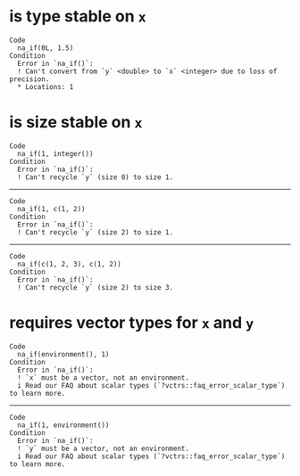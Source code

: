 # is type stable on `x`

    Code
      na_if(0L, 1.5)
    Condition
      Error in `na_if()`:
      ! Can't convert from `y` <double> to `x` <integer> due to loss of precision.
      * Locations: 1

# is size stable on `x`

    Code
      na_if(1, integer())
    Condition
      Error in `na_if()`:
      ! Can't recycle `y` (size 0) to size 1.

---

    Code
      na_if(1, c(1, 2))
    Condition
      Error in `na_if()`:
      ! Can't recycle `y` (size 2) to size 1.

---

    Code
      na_if(c(1, 2, 3), c(1, 2))
    Condition
      Error in `na_if()`:
      ! Can't recycle `y` (size 2) to size 3.

# requires vector types for `x` and `y`

    Code
      na_if(environment(), 1)
    Condition
      Error in `na_if()`:
      ! `x` must be a vector, not an environment.
      i Read our FAQ about scalar types (`?vctrs::faq_error_scalar_type`) to learn more.

---

    Code
      na_if(1, environment())
    Condition
      Error in `na_if()`:
      ! `y` must be a vector, not an environment.
      i Read our FAQ about scalar types (`?vctrs::faq_error_scalar_type`) to learn more.

